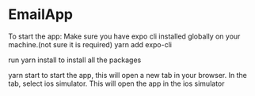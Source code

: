 # EmailApp
To start the app:
Make sure you have expo cli installed globally on your machine.(not sure it is required)
yarn add expo-cli

run yarn install to install all the packages

yarn start to start the app, this will open a new tab in your browser. 
In the tab, select ios simulator. This will open the app in the ios simulator
